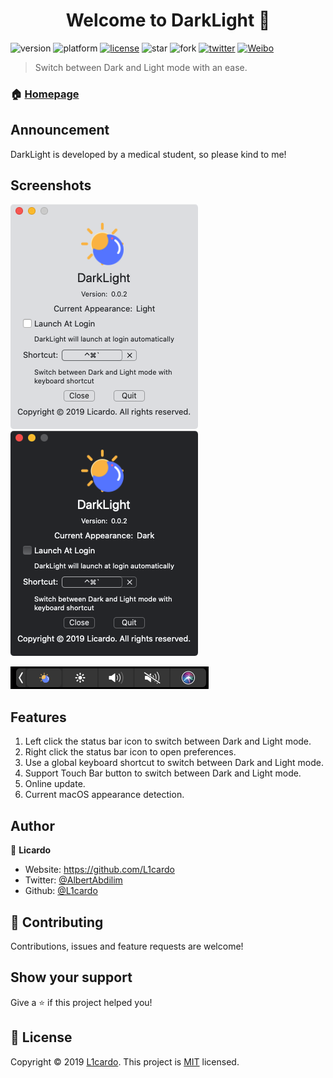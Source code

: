 <h1 align="center">Welcome to DarkLight 👋</h1>

![version](https://img.shields.io/badge/version-0.0.2-blue.svg?cacheSeconds=2592000)
![platform](https://img.shields.io/badge/platform-macOS>=10.14-orange)
[![license](https://img.shields.io/badge/License-MIT-yellow.svg)](https://raw.githubusercontent.com/L1cardo/ClockBar/master/LICENSE)
![star](https://img.shields.io/github/stars/L1cardo/DarkLight?style=social)
![fork](https://img.shields.io/github/forks/L1cardo/DarkLight?style=social)
[![twitter](https://img.shields.io/twitter/follow/AlbertAbdilim.svg?style=social)](https://twitter.com/AlbertAbdilim)
[![Weibo](https://img.shields.io/badge/Weibo-@ABD_R3yiM-red.svg)](https://www.weibo.com/1935602951)

> Switch between Dark and Light mode with an ease.

### 🏠 [Homepage](https://github.com/L1cardo/DarkLight)

## Announcement

DarkLight is developed by a medical student, so please kind to me!

## Screenshots

![image](Screenshots/1.png)
![image](Screenshots/2.png)

![image](Screenshots/3.png)

## Features

1. Left click the status bar icon to switch between Dark and Light mode.
2. Right click the status bar icon to open preferences.
3. Use a global keyboard shortcut to switch between Dark and Light mode.
4. Support Touch Bar button to switch between Dark and Light mode.
5. Online update.
6. Current macOS appearance detection.

## Author

👤 **Licardo**

* Website: https://github.com/L1cardo
* Twitter: [@AlbertAbdilim](https://twitter.com/AlbertAbdilim)
* Github: [@L1cardo](https://github.com/L1cardo)

## 🤝 Contributing

Contributions, issues and feature requests are welcome!

## Show your support

Give a ⭐️ if this project helped you!

## 📝 License

Copyright © 2019 [L1cardo](https://github.com/L1cardo).
This project is [MIT](https://raw.githubusercontent.com/L1cardo/DarkLight/master/LICENSE) licensed.
